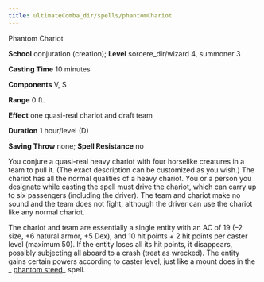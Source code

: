 ```yaml
---
title: ultimateComba_dir/spells/phantomChariot
---
```

Phantom Chariot

**School** conjuration (creation); **Level** sorcere_dir/wizard 4, summoner 3

**Casting Time** 10 minutes

**Components** V, S

**Range** 0 ft.

**Effect** one quasi-real chariot and draft team

**Duration** 1 hour/level (D)

**Saving Throw** none; **Spell Resistance** no

You conjure a quasi-real heavy chariot with four horselike creatures in a team to pull it. (The exact description can be customized as you wish.) The chariot has all the normal qualities of a heavy chariot. You or a person you designate while casting the spell must drive the chariot, which can carry up to six passengers (including the driver). The team and chariot make no sound and the team does not fight, although the driver can use the chariot like any normal chariot.

The chariot and team are essentially a single entity with an AC of 19 (–2 size, +6 natural armor, +5 Dex), and 10 hit points + 2 hit points per caster level (maximum 50). If the entity loses all its hit points, it disappears, possibly subjecting all aboard to a crash (treat as wrecked). The entity gains certain powers according to caster level, just like a mount does in the _ [phantom steed](spell_dir/phantomSteed#_phantom-steed)_ spell.


